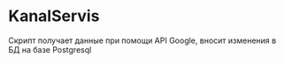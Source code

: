 # KanalServis
Скрипт получает данные при помощи API Google, вносит изменения в БД на базе Postgresql
